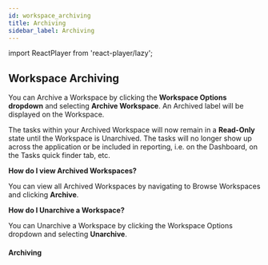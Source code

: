 ```yaml
---
id: workspace_archiving
title: Archiving
sidebar_label: Archiving 
---
```


import ReactPlayer from 'react-player/lazy';

## Workspace Archiving

You can Archive a Workspace by clicking the **Workspace Options dropdown** and selecting **Archive Workspace**. An Archived label will be displayed on the Workspace.

The tasks within your Archived Workspace will now remain in a **Read-Only** state until the Workspace is Unarchived. The tasks will no longer show up across the application or be included in reporting, i.e. on the Dashboard, on the Tasks quick finder tab, etc.

**How do I view Archived Workspaces?**

You can view all Archived Workspaces by navigating to Browse Workspaces and clicking **Archive**.

**How do I Unarchive a Workspace?**

You can Unarchive a Workspace by clicking the Workspace Options dropdown and selecting **Unarchive**.

#### Archiving

  <ReactPlayer 
  url='https://vimeo.com/473816239/5c72ead62b'
  width="100%"
  controls="true"/>    

<br/>
<br/>